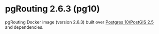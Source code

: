 # pgRouting 2.6.3 (pg10)

pgRouting Docker image (version 2.6.3) built over [Postgres 10/PostGIS 2.5](https://hub.docker.com/r/postgis/postgis) and dependencies.
